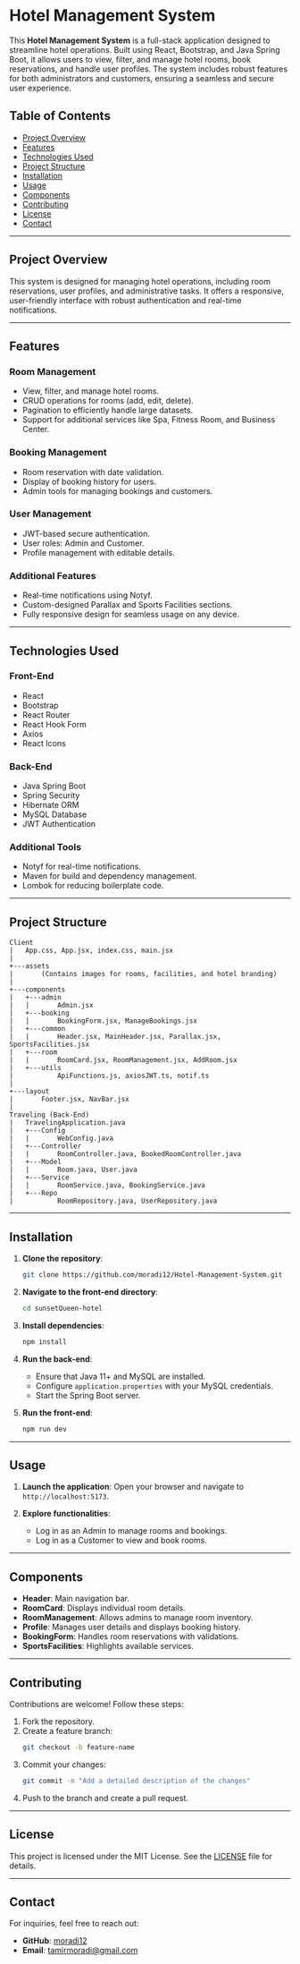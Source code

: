 
# Hotel Management System

This **Hotel Management System** is a full-stack application designed to streamline hotel operations. Built using React, Bootstrap, and Java Spring Boot, it allows users to view, filter, and manage hotel rooms, book reservations, and handle user profiles. The system includes robust features for both administrators and customers, ensuring a seamless and secure user experience.

## Table of Contents

- [Project Overview](#project-overview)
- [Features](#features)
- [Technologies Used](#technologies-used)
- [Project Structure](#project-structure)
- [Installation](#installation)
- [Usage](#usage)
- [Components](#components)
- [Contributing](#contributing)
- [License](#license)
- [Contact](#contact)

---

## Project Overview

This system is designed for managing hotel operations, including room reservations, user profiles, and administrative tasks. It offers a responsive, user-friendly interface with robust authentication and real-time notifications.

---

## Features

### **Room Management**
- View, filter, and manage hotel rooms.
- CRUD operations for rooms (add, edit, delete).
- Pagination to efficiently handle large datasets.
- Support for additional services like Spa, Fitness Room, and Business Center.

### **Booking Management**
- Room reservation with date validation.
- Display of booking history for users.
- Admin tools for managing bookings and customers.

### **User Management**
- JWT-based secure authentication.
- User roles: Admin and Customer.
- Profile management with editable details.

### **Additional Features**
- Real-time notifications using Notyf.
- Custom-designed Parallax and Sports Facilities sections.
- Fully responsive design for seamless usage on any device.

---

## Technologies Used

### **Front-End**
- React  
- Bootstrap  
- React Router  
- React Hook Form  
- Axios  
- React Icons  

### **Back-End**
- Java Spring Boot  
- Spring Security  
- Hibernate ORM  
- MySQL Database  
- JWT Authentication  

### **Additional Tools**
- Notyf for real-time notifications.  
- Maven for build and dependency management.  
- Lombok for reducing boilerplate code.

---

## Project Structure

```
Client
|   App.css, App.jsx, index.css, main.jsx
|
+---assets
|       (Contains images for rooms, facilities, and hotel branding)
|
+---components
|   +---admin
|   |       Admin.jsx
|   +---booking
|   |       BookingForm.jsx, ManageBookings.jsx
|   +---common
|   |       Header.jsx, MainHeader.jsx, Parallax.jsx, SportsFacilities.jsx
|   +---room
|   |       RoomCard.jsx, RoomManagement.jsx, AddRoom.jsx
|   +---utils
|           ApiFunctions.js, axiosJWT.ts, notif.ts
|           
+---layout
|       Footer.jsx, NavBar.jsx
|
Traveling (Back-End)
|   TravelingApplication.java
|   +---Config
|   |       WebConfig.java
|   +---Controller
|   |       RoomController.java, BookedRoomController.java
|   +---Model
|   |       Room.java, User.java
|   +---Service
|   |       RoomService.java, BookingService.java
|   +---Repo
|           RoomRepository.java, UserRepository.java
```

---

## Installation

1. **Clone the repository**:
   ```bash
   git clone https://github.com/moradi12/Hotel-Management-System.git
   ```

2. **Navigate to the front-end directory**:
   ```bash
   cd sunsetQueen-hotel
   ```

3. **Install dependencies**:
   ```bash
   npm install
   ```

4. **Run the back-end**:
   - Ensure that Java 11+ and MySQL are installed.
   - Configure `application.properties` with your MySQL credentials.
   - Start the Spring Boot server.

5. **Run the front-end**:
   ```bash
   npm run dev
   ```

---

## Usage

1. **Launch the application**:
   Open your browser and navigate to `http://localhost:5173`.

2. **Explore functionalities**:
   - Log in as an Admin to manage rooms and bookings.
   - Log in as a Customer to view and book rooms.

---

## Components

- **Header**: Main navigation bar.
- **RoomCard**: Displays individual room details.
- **RoomManagement**: Allows admins to manage room inventory.
- **Profile**: Manages user details and displays booking history.
- **BookingForm**: Handles room reservations with validations.
- **SportsFacilities**: Highlights available services.

---

## Contributing

Contributions are welcome! Follow these steps:
1. Fork the repository.
2. Create a feature branch:
   ```bash
   git checkout -b feature-name
   ```
3. Commit your changes:
   ```bash
   git commit -m "Add a detailed description of the changes"
   ```
4. Push to the branch and create a pull request.

---

## License

This project is licensed under the MIT License. See the [LICENSE](LICENSE) file for details.

---

## Contact

For inquiries, feel free to reach out:

- **GitHub**: [moradi12](https://github.com/moradi12)  
- **Email**: [tamirmoradi@gmail.com](mailto:tamirmoradi@gmail.com)  
